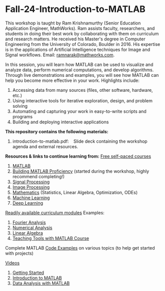 # Fall-24-Introduction-to-MATLAB

This workshop is taught by Ram Krishnamurthy (Senior Education Application Engineer, MathWorks). 
Ram assists faculty, researchers, and students in doing their best work by collaborating with them on curriculum and research matters. He received his Master's degree in Computer Engineering from the University of Colorado, Boulder in 2016. His expertise is in the applications of Artificial Intelligence techniques for Image and Signal workflows.
Email: ramnarak@mathworks.com.

In this session, you will learn how MATLAB can be used to visualize and analyze data, perform numerical computations, and develop algorithms. Through live demonstrations and examples, you will see how MATLAB can help you become more effective in your work.
Highlights include:
  1. Accessing data from many sources (files, other software, hardware, etc.)
  2. Using interactive tools for iterative exploration, design, and problem solving
  3. Automating and capturing your work in easy-to-write scripts and programs
  4. Building and deploying interactive applications

**This repository contains the following materials:**
  1. introduction-to-matlab.pdf: &ensp; Slide deck containing the workshop agenda and external resources.

**Resources & links to continue learning from:**
[Free self-paced courses](https://matlabacademy.mathworks.com/?page=1&sort=featured)
  1. [MATLAB](https://matlabacademy.mathworks.com/details/matlab-onramp/gettingstarted)
  2. [Building MATLAB Proficiency](https://matlabacademy.mathworks.com/details/build-matlab-proficiency/lpmlbmp) (started during the workshop, highly recommend completing!)
  3. [Signal Processing](https://matlabacademy.mathworks.com/details/core-signal-processing-techniques-in-matlab/lpmlcspt)
  4. [Image Processing](https://matlabacademy.mathworks.com/details/image-processing-with-matlab/mlip)
  5. [Mathematics](https://matlabacademy.mathworks.com/?page=1&fq=mathematics-and-optimization&sort=featured) (Statistics, Linear Algebra, Optimization, ODEs)
  6. [Machine Learning](https://matlabacademy.mathworks.com/details/machine-learning-with-matlab/mlml)
  7. [Deep Learning](https://matlabacademy.mathworks.com/details/deep-learning-with-matlab/mldl)

[Readily available curriculum modules](https://www.mathworks.com/academia/courseware.html?s_tid=acmain_ed-pop-cw_gw_bod) 
Examples:
  1. [Fourier Analysis](https://www.mathworks.com/matlabcentral/fileexchange/106725-fourier-analysis)
  2. [Numerical Analysis](https://www.mathworks.com/matlabcentral/fileexchange/111490-numerical-methods-with-applications)
  3. [Linear Algebra](https://www.mathworks.com/matlabcentral/fileexchange/94730-matrix-methods-of-linear-algebra)
  4. [Teaching Tools with MATLAB Course](https://www.mathworks.com/learn/teaching-with-matlab.html)

  Complete MATLAB [Code Examples](https://www.mathworks.com/help/matlab/examples.html) on various topics (to help get started with projects)

  [Videos](https://www.mathworks.com/videos.html)
  1. [Getting Started](https://www.mathworks.com/videos/getting-started-with-matlab-68985.html?s_tid=srchtitle_videos_main_1_getting%20started%20matlab)
  2. [Introduction to MATLAB](https://www.mathworks.com/videos/introduction-to-matlab-1621968498775.html?s_tid=vid_pers_recs)
  3. [Data Analysis with MATLAB](https://www.mathworks.com/videos/low-code-data-analysis-with-matlab-1676562237481.html?s_tid=vid_pers_recs)
